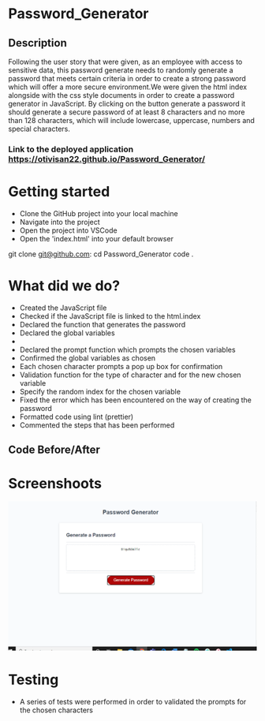 # Password_Generator

## Description

Following the user story that were given, as an employee with access to sensitive data, this password generate needs to randomly generate a password that meets certain criteria in order to create a strong password which will offer a more secure environment.We were given the html index alongside with the css style documents in order to create a password generator in JavaScript. By clicking on the button generate a password it should generate a secure password of at least 8 characters and no more than 128 characters, which will include lowercase, uppercase, numbers and special characters.

### Link to the deployed application https://otivisan22.github.io/Password_Generator/

# Getting started

- Clone the GitHub project into your local machine
- Navigate into the project
- Open the project into VSCode
- Open the 'index.html' into your default browser

git clone git@github.com:
cd Password_Generator
code .

# What did we do?

- Created the JavaScript file
- Checked if the JavaScript file is linked to the html.index
- Declared the function that generates the password
- Declared the global variables
-
- Declared the prompt function which prompts the chosen variables
- Confirmed the global variables as chosen
- Each chosen character prompts a pop up box for confirmation
- Validation function for the type of character and for the new chosen variable
- Specify the random index for the chosen variable
- Fixed the error which has been encountered on the way of creating the password
- Formatted code using lint (prettier)
- Commented the steps that has been performed

## Code Before/After

# Screenshoots

![screenshot1](./assets/images/password_generator.jpg)

# Testing

- A series of tests were performed in order to validated the prompts for the chosen characters
